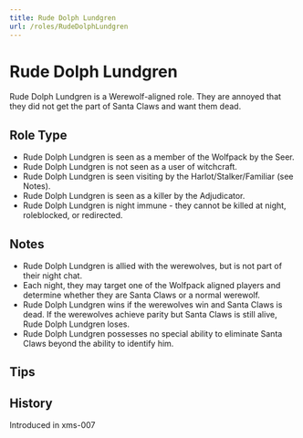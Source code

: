 ```yaml
---
title: Rude Dolph Lundgren
url: /roles/RudeDolphLundgren
---
```


# Rude Dolph Lundgren

Rude Dolph Lundgren is a Werewolf-aligned role. They are annoyed that they did not get the part of Santa Claws and want them dead.

## Role Type

- Rude Dolph Lundgren is seen as a member of the Wolfpack by the Seer.
- Rude Dolph Lundgren is not seen as a user of witchcraft.
- Rude Dolph Lundgren is seen visiting by the Harlot/Stalker/Familiar (see Notes).
- Rude Dolph Lundgren is seen as a killer by the Adjudicator.
- Rude Dolph Lundgren is night immune - they cannot be killed at night, roleblocked, or redirected.

## Notes

- Rude Dolph Lundgren is allied with the werewolves, but is not part of their night chat.
- Each night, they may target one of the Wolfpack aligned players and determine whether they are Santa Claws or a normal werewolf.
- Rude Dolph Lundgren wins if the werewolves win and Santa Claws is dead. If the werewolves achieve parity but Santa Claws is still alive, Rude Dolph Lundgren loses.
- Rude Dolph Lundgren possesses no special ability to eliminate Santa Claws beyond the ability to identify him.

## Tips

## History

<Timeline lineColor="white">
  <Event interval="2019-12-27">Introduced in xms-007</Event>
</Timeline>
